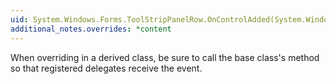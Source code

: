 ```yaml
---
uid: System.Windows.Forms.ToolStripPanelRow.OnControlAdded(System.Windows.Forms.Control,System.Int32)
additional_notes.overrides: *content
---
```


<p>When overriding <xref href="System.Windows.Forms.ToolStripPanelRow.OnControlAdded(System.Windows.Forms.Control,System.Int32)"></xref> in a derived class, be sure to call the base class's <xref href="System.Windows.Forms.ToolStripPanelRow.OnControlAdded(System.Windows.Forms.Control,System.Int32)"></xref> method so that registered delegates receive the event.</p>


